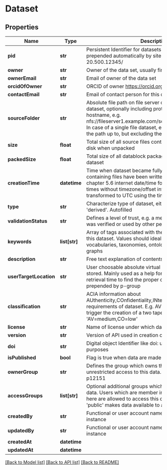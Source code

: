 # Dataset

## Properties
Name | Type | Description | Notes
------------ | ------------- | ------------- | -------------
**pid** | **str** | Persistent Identifier for datasets derived from UUIDv4 and prepended automatically by site specific PID prefix like 20.500.12345/ | 
**owner** | **str** | Owner of the data set, usually first name + lastname | 
**ownerEmail** | **str** | Email of owner of the data set | [optional] 
**orcidOfOwner** | **str** | ORCID of owner https://orcid.org if available | [optional] 
**contactEmail** | **str** | Email of contact person for this dataset | 
**sourceFolder** | **str** | Absolute file path on file server containing the files of this dataset, optionally including protocol and file server hostname, e.g. nfs://fileserver1.example.com/some/path/to/sourcefolder. In case of a single file dataset, e.g. HDF5 data it contains the path up to, but excluding the filename. | 
**size** | **float** | Total size of all source files contained in source folder on disk when unpacked | [optional] 
**packedSize** | **float** | Total size of all datablock package files created for this dataset | [optional] 
**creationTime** | **datetime** | Time when dataset became fully available on disk, i.e. all containing files have been written. Format according to chapter 5.6 internet date/time format in RFC 3339. Local times without timezone/offset info are automatically transformed to UTC using the timezone of the API server. | 
**type** | **str** | Characterize type of dataset, either &#39;base&#39; or &#39;raw&#39; or &#39;derived&#39;. Autofilled | 
**validationStatus** | **str** | Defines a level of trust, e.g. a measure of how much data was verified or used by other persons | [optional] 
**keywords** | **list[str]** | Array of tags associated with the meaning or contents of this dataset. Values should ideally come from defined vocabularies, taxonomies, ontologies or knowledge graphs | [optional] 
**description** | **str** | Free text explanation of contents of dataset | [optional] 
**userTargetLocation** | **str** | User choosable absolute virtual path where datasets are stored. Mainly used as a help for the enduser at dataset retrieval time to find the proper dataset. Will be prepended by p-group | [optional] 
**classification** | **str** | ACIA information about AUthenticity,COnfidentiality,INtegrity and AVailability requirements of dataset. E.g. AV(ailabilty)&#x3D;medium could trigger the creation of a two tape copies. Format &#39;AV&#x3D;medium,CO&#x3D;low&#39; | [optional] 
**license** | **str** | Name of license under which data can be used | [optional] 
**version** | **str** | Version of API used in creation of dataset | [optional] 
**doi** | **str** | Digital object Identifier like doi: used for publication purposes | [optional] 
**isPublished** | **bool** | Flag is true when data are made publically available | [optional] 
**ownerGroup** | **str** | Defines the group which owns the data, and therefore has unrestricted access to this data. Usually a pgroup like p12151 | 
**accessGroups** | **list[str]** | Optional additional groups which have read access to the data. Users which are member in one of the groups listed here are allowed to access this data. The special group &#39;public&#39; makes data available to all users | [optional] 
**createdBy** | **str** | Functional or user account name who created this instance | [optional] 
**updatedBy** | **str** | Functional or user account name who last updated this instance | [optional] 
**createdAt** | **datetime** |  | [optional] 
**updatedAt** | **datetime** |  | [optional] 

[[Back to Model list]](../README.md#documentation-for-models) [[Back to API list]](../README.md#documentation-for-api-endpoints) [[Back to README]](../README.md)


